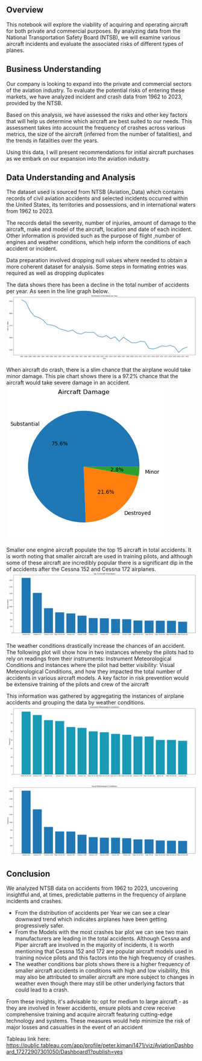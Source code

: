 ## Overview

This notebook will explore the viability of acquiring and operating aircraft for both private and commercial purposes. By analyzing data from the National Transportation Safety Board (NTSB), we will examine various aircraft incidents and evaluate the associated risks of different types of planes.

## Business Understanding

Our company is looking to expand into the private and commercial sectors of the aviation industry. To evaluate the potential risks of entering these markets, we have analyzed incident and crash data from 1962 to 2023, provided by the NTSB.

Based on this analysis, we have assessed the risks and other key factors that will help us determine which aircraft are best suited to our needs. This assessment takes into account the frequency of crashes across various metrics, the size of the aircraft (inferred from the number of fatalities), and the trends in fatalities over the years.

Using this data, I will present recommendations for initial aircraft purchases as we embark on our expansion into the aviation industry.

## Data Understanding and Analysis

The dataset used is sourced from NTSB (Aviation_Data) which contains records of civil aviation accidents and selected incidents occurred within the United States, its territories and possessions, and in international waters from 1962 to 2023.

The records detail the severity, number of injuries, amount of damage to the aircraft, make and model of the aircraft, location and date of each incident. Other information is provided such as the purpose of flight ,number of engines and weather conditions, which help inform the conditions of each accident or incident.

Data preparation involved dropping null values where needed to obtain a more coherent dataset for analysis. Some steps in formating entries was required as well as dropping duplicates

The data shows there has been a decline in the total number of accidents per year. As seen in the line graph below.
![alt text](<Images/Accidents per Year.png>)

When aircraft do crash, there is a slim chance that the airplane would take minor damage. 
This pie chart shows there is a 97.2% chance that the aircraft would take severe damage in an accident.
![alt text](<Images/damage pie.png>)

Smaller one engine aircraft populate the top 15 aircraft in total accidents. It is worth noting that smaller aircraft are used in training pilots, and although some of these aircraft are incredibly popular there is a significant dip in the of accidents after the Cessna 152 and Cessna 172 airplanes.
![alt text](<Images/make and model 15.png>)

The weather conditions drastically increase the chances of an accident. The following plot will show how in two instances whereby the pilots had to rely on readings from their instruments: Instrument Meteorological Conditions and instances where the pilot had better visibility: Visual Meteorological Conditions, and how they impacted the total number of accidents in various aircraft models. A key factor in risk prevention would be extensive training 
of the pilots and crew of the aircraft

This information was gathered by aggregating the instances of airplane accidents and grouping the data by weather conditions.
![alt text](<Images/Weather Conditions.png>)

## Conclusion

We analyzed NTSB data on accidents from 1962 to 2023, uncovering insightful and, at times, predictable patterns in the frequency of airplane incidents and crashes.

* From the distribution of accidents per Year we can see a clear downward trend which indicates airplanes have been getting progressively safer.
* From the Models with the most crashes bar plot we can see two main manufacturers are leading in the total accidents.
Although Cessna and Piper aircraft are involved in the majority of incidents, it is worth mentioning that Cessna 152 and 172 are popular aircraft models used in training novice pilots and this factors into the high frequency of crashes.
* The weather conditions bar plots shows there is a higher frequency of smaller aircraft accidents in conditions with high and low visibility, this may also be attributed to smaller aircraft are more subject to changes in weather even though there may still be other underlying factors that could lead to a crash.

From these insights, it's advisable to: opt for medium to large aircraft - as they are involved in fewer accidents, ensure pilots and crew receive comprehensive training and acquire aircraft featuring cutting-edge technology and systems. These measures would help minimize the risk of major losses and casualties in the event of an accident

Tableau link here: https://public.tableau.com/app/profile/peter.kimani1471/viz/AviationDashboard_17272907301050/Dashboard1?publish=yes